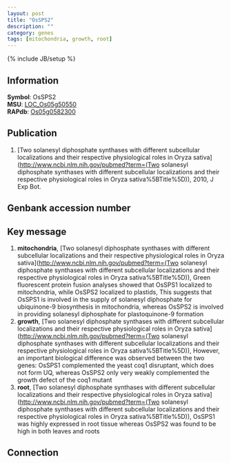 ```yaml
---
layout: post
title: "OsSPS2"
description: ""
category: genes
tags: [mitochondria, growth, root]
---
```

{% include JB/setup %}

## Information
__Symbol__: OsSPS2  
__MSU__: [LOC_Os05g50550](http://rice.plantbiology.msu.edu/cgi-bin/ORF_infopage.cgi?orf=LOC_Os05g50550)  
__RAPdb__: [Os05g0582300](http://rapdb.dna.affrc.go.jp/viewer/gbrowse_details/irgsp1?name=Os05g0582300)  

## Publication
1. [Two solanesyl diphosphate synthases with different subcellular localizations and their respective physiological roles in Oryza sativa](http://www.ncbi.nlm.nih.gov/pubmed?term=(Two solanesyl diphosphate synthases with different subcellular localizations and their respective physiological roles in Oryza sativa%5BTitle%5D)), 2010, J Exp Bot.

## Genbank accession number

## Key message
1. __mitochondria__, [Two solanesyl diphosphate synthases with different subcellular localizations and their respective physiological roles in Oryza sativa](http://www.ncbi.nlm.nih.gov/pubmed?term=(Two solanesyl diphosphate synthases with different subcellular localizations and their respective physiological roles in Oryza sativa%5BTitle%5D)),  Green fluorescent protein fusion analyses showed that OsSPS1 localized to mitochondria, while OsSPS2 localized to plastids, This suggests that OsSPS1 is involved in the supply of solanesyl diphosphate for ubiquinone-9 biosynthesis in mitochondria, whereas OsSPS2 is involved in providing solanesyl diphosphate for plastoquinone-9 formation
2. __growth__, [Two solanesyl diphosphate synthases with different subcellular localizations and their respective physiological roles in Oryza sativa](http://www.ncbi.nlm.nih.gov/pubmed?term=(Two solanesyl diphosphate synthases with different subcellular localizations and their respective physiological roles in Oryza sativa%5BTitle%5D)),  However, an important biological difference was observed between the two genes: OsSPS1 complemented the yeast coq1 disruptant, which does not form UQ, whereas OsSPS2 only very weakly complemented the growth defect of the coq1 mutant
3. __root__, [Two solanesyl diphosphate synthases with different subcellular localizations and their respective physiological roles in Oryza sativa](http://www.ncbi.nlm.nih.gov/pubmed?term=(Two solanesyl diphosphate synthases with different subcellular localizations and their respective physiological roles in Oryza sativa%5BTitle%5D)),  OsSPS1 was highly expressed in root tissue whereas OsSPS2 was found to be high in both leaves and roots

## Connection


